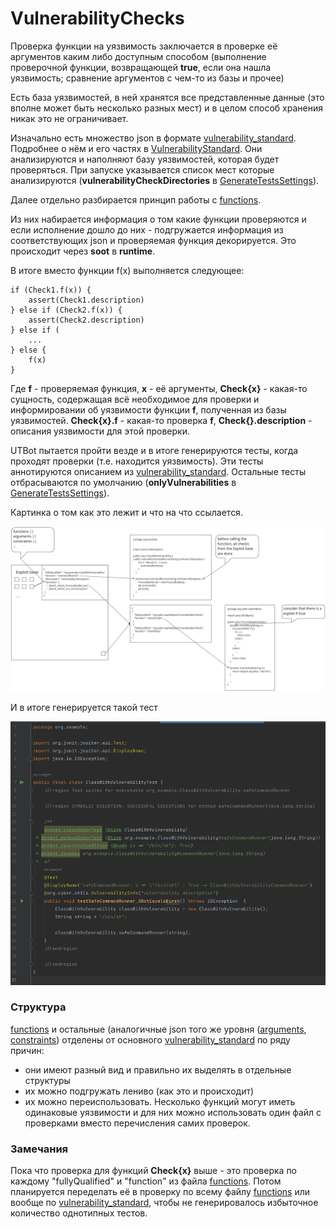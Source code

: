 # VulnerabilityChecks

Проверка функции на уязвимость заключается в проверке её аргументов каким либо доступным способом (выполнение проверочной функции, возвращающей **true**, если она нашла уязвимость; сравнение аргументов с чем-то из базы и прочее)

Есть база уязвимостей, в ней хранятся все представленные данные (это вполне может быть несколько разных мест) и в целом способ хранения никак это не ограничивает.

Изначально есть множество json в формате [vulnerability_standard](utils/vulnerability_standard.json). Подробнее о нём и его частях в [VulnerabilityStandard](./VulnerabilityStandard.md). Они анализируются и наполняют базу уязвимостей, которая будет проверяться. При запуске указывается список мест которые анализируются (**vulnerabilityCheckDirectories** в [GenerateTestsSettings](../../../../src/main/kotlin/org/cyber/utbot/api/GenerateTestsSettings.kt)). 

Далее отдельно разбирается принцип работы с [functions](utils/vulnerability_functions_standard.json).

Из них набирается информация о том какие функции проверяются и если исполнение дошло до них - подгружается информация из соответствующих json и проверяемая функция декорируется. Это происходит через **soot** в **runtime**.

В итоге вместо функции f(x) выполняется следующее:

```
if (Check1.f(x)) {
    assert(Check1.description)
} else if (Check2.f(x)) {
    assert(Check2.description)
} else if (
    ...
} else {
    f(x)
}
```

Где **f** - проверяемая функция, **x** - её аргументы, **Check{x}** - какая-то сущность, содержащая всё необходимое для проверки и информировании об уязвимости функции **f**, полученная из базы уязвимостей. **Check{x}.f** - какая-то проверка **f**, **Check{}.description** - описания уязвимости для этой проверки.

UTBot пытается пройти везде и в итоге генерируются тесты, когда проходят проверки (т.е. находится уязвимость). Эти тесты аннотируются описанием из [vulnerability_standard](utils/vulnerability_standard.json). Остальные тесты отбрасываются по умолчанию (**onlyVulnerabilities** в [GenerateTestsSettings](../../../../src/main/kotlin/org/cyber/utbot/api/GenerateTestsSettings.kt)).

Картинка о том как это лежит и что на что ссылается.

![VulnerabilityChecks](../../pictures/VulnerabilityChecks.png)

И в итоге генерируется такой тест

![ClassWithVulnerabilityTest](../../pictures/ClassWithVulnerabilityTest.png)

### Структура

[functions](utils/vulnerability_functions_standard.json) и остальные (аналогичные json того же уровня ([arguments](utils/vulnerability_argumetns_standard.json), [constraints](utils/vulnerability_constraints_standard.json)) отделены от основного [vulnerability_standard](utils/vulnerability_standard.json) по ряду причин:

- они имеют разный вид и правильно их выделять в отдельные структуры
- их можно подгружать лениво (как это и происходит)
- их можно переиспользовать. Несколько функций могут иметь одинаковые уязвимости и для них можно использовать один файл с проверками вместо перечисления самих проверок.

### Замечания

Пока что проверка для функций **Check{x}** выше - это проверка по каждому "fullyQualified" и "function" из файла [functions](utils/vulnerability_functions_standard.json). Потом планируется переделать её в проверку по всему файлу [functions](utils/vulnerability_functions_standard.json) или вообще по [vulnerability_standard](utils/vulnerability_standard.json), чтобы не генерировалось избыточное количество однотипных тестов.
